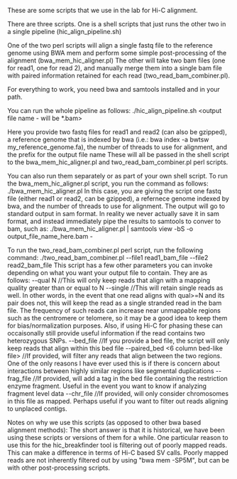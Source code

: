 These are some scripts that we use in the lab for Hi-C alignment. 

There are three scripts. One is a shell scripts that just runs the other two in a single pipeline (hic_align_pipeline.sh)

One of the two perl scripts will align a single fastq file to the reference genome using BWA mem and perform some simple post-processing of the alignment (bwa_mem_hic_aligner.pl)
The other will take two bam files (one for read1, one for read 2), and manually merge them into a single bam file with paired information retained for each read (two_read_bam_combiner.pl).

For everything to work, you need bwa and samtools installed and in your path.

You can run the whole pipeline as follows:
./hic_align_pipeline.sh <read1> <read2> <reference genome> <number of threads> <output file name - will be *.bam>

Here you provide two fastq files for read1 and read2 (can also be gzipped), a reference genome that is indexed by bwa (i.e.: bwa index -a bwtsw my_reference_genome.fa), the number of threads to use for alignment, and the prefix for the output file name
These will all be passed in the shell script to the bwa_mem_hic_aligner.pl and two_read_bam_combiner.pl perl scripts.

You can also run them separately or as part of your own shell script.
To run the bwa_mem_hic_aligner.pl script, you run the command as follows:
./bwa_mem_hic_aligner.pl <fastq file> <reference genome> <threads>
In this case, you are giving the script one fastq file (either read1 or read2, can be gzipped), a refernece genome indexed by bwa, and the number of threads to use for alignment. The output will go to standard output in sam format. In reality we never actually save it in sam format, and instead immediately pipe the results to samtools to conver to bam, such as:
./bwa_mem_hic_aligner.pl <fastq file> <reference genome> <threads> | samtools view -bS -o output_file_name_here.bam -

To run the two_read_bam_combiner.pl perl script, run the following command:
./two_read_bam_combiner.pl --file1 read1_bam_file --file2 read2_bam_file
This script has a few other parameters you can invoke depending on what you want your output file to contain. They are as follows:
--qual N    //This will only keep reads that align with a mapping quality greater than or equal to N
--single    //This will retain single reads as well. In other words, in the event that one read aligns with qual>=N and its pair does not, this will keep the read as a single stranded read in the bam file. The frequency of such reads can increase near unmappable regions such as the centromere or telomere, so it may be a good idea to keep them for bias/normalization purposes. Also, if using Hi-C for phasing these can occaisonally still provide useful information if the read contains two heterozygous SNPs.
--bed_file <bed file> //If you provide a bed file, the script will only keep reads that align within this bed file
--paired_bed <6 column bed-like file> //If provided, will filter any reads that align between the two regions. One of the only reasons I have ever used this is if there is concern about interactions between highly similar regions like segmental duplications
--frag_file <bed file of restriction enzyme fragments> //If provided, will add a tag in the bed file containing the restriction enzyme fragment. Useful in the event you want to know if analyzing fragment level data
--chr_file <list of chromosomes> //If provided, will only consider chromosomes in this file as mapped. Perhaps useful if you want to filter out reads aligning to unplaced contigs. 


Notes on why we use this scripts (as opposed to other bwa based alignment methods):
The short answer is that it is historical, we have been using these scripts or versions of them for a while.
One particular reason to use this for the hic_breakfinder tool is filtering out of poorly mapped reads. This can make a difference in terms of Hi-C based SV calls. Poorly mapped reads are not inherently filtered out by using "bwa mem -SP5M", but can be with other post-processing scripts.


